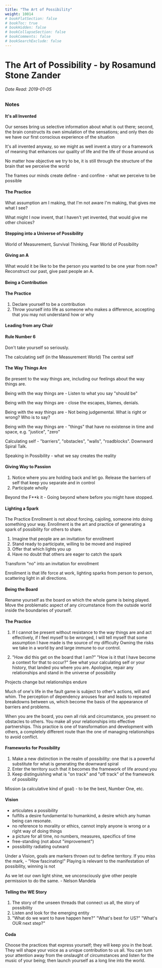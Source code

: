 ```yaml
---
title: "The Art of Possibility"
weight: 10014
# bookFlatSection: false
# bookToc: true
# bookHidden: false
# bookCollapseSection: false
# bookComments: false
# bookSearchExclude: false
---
```


# The Art of Possibility - by Rosamund Stone Zander

###### Date Read: 2019-01-05

### Notes

#### It's all Invented
Our senses bring us selective information about what is out there; second, the brain constructs its own simulation of the sensations; and only then do we have our first conscious experience of the situation

It's all invented anyway, so we might as well invent a story or a framework of meaning that enhances our quality of life and the life of those around us

No matter how objective we try to be, it is still through the structure of the brain that we perceive the world

The frames our minds create define - and confine - what we perceive to be possible

#### The Practice
What assumption am I making, that I'm not aware I'm making, that gives me what I see?

What might I now invent, that I haven't yet invented, that would give me other choices?

#### Stepping into a Universe of Possibility
World of Measurement, Survival Thinking, Fear
World of Possibility

#### Giving an A
What would it be like to be the person you wanted to be one year from now?
Reconstruct our past, give past people an A.

#### Being a Contribution
#### The Practice
1. Declare yourself to be a contribution
2. Throw yourself into life as someone who makes a difference, accepting that you may not understand how or why

#### Leading from any Chair

#### Rule Number 6
Don't take yourself so seriously.

The calculating self (in the Measurement World)
The central self

#### The Way Things Are
Be present to the way things are, including our feelings about the way things are.

Being with the way things are - Listen to what you say "should be"

Being with the way things are - close the escapes, blames, denials.

Being with the way things are - Not being judgemental. What is right or wrong? Who is to say?

Being with the way things are - "things" that have no existense in time and space, e.g. "justice", "zero"

Calculating self - "barriers", "obstacles", "walls", "roadblocks". Downward Spiral Talk.

Speaking in Possibility - what we say creates the reality

#### Giving Way to Passion
1. Notice where you are holding back and let go. Release the barriers of self that keep you separate and in control
2. Participate wholly

Beyond the F**k it - Going beyond where before you might have stopped.

#### Lighting a Spark
The Practice
Enrollment is not about forcing, cajoling, someone into doing something your way. Enrollment is the art and practice of generating a spark of possibility for others to share.
1. Imagine that people are an invitation for enrollment
2. Stand ready to participate, willing to be moved and inspired
3. Offer that which lights you up
4. Have no doubt that others are eager to catch the spark

Transform "no" into an invitation for enrollment

Enrollment is that life force at work, lighting sparks from person to person, scattering light in all directions.

#### Being the Board
Rename yourself as the board on which the whole game is being played.
Move the problematic aspect of any circumstance from the outside world inside the boundaries of yourself.

#### The Practice
1. If I cannot be present without resistance to the way things are and act effectively, if I feel myself to be wronged, I will tell myself that some assumption I have made is the source of my difficulty
Owning the risks we take in a world by and large immune to our control.

2. "How did this get on the board that I am?" "How is it that I have become a context for that to occur?"
See what your calculating self or your history, that landed you where you are. Apologise, repair any relationships and stand in the universe of possibility

Projects change but relationships endure

Much of one's life in the fault game is subject to other's actions, will and whim. The perception of dependency arouses fear and leads to repeated breakdowns between us, which become the basis of the appearance of barriers and problems.

When you are the board, you own all risk and circumstance, you present no obstacles to others. You make all your relationships into effective partnerships.
This practice is one of transformation and development with others, a completely different route than the one of managing relationships to avoid conflict.

#### Frameworks for Possibility
1. Make a new distinction in the realm of possibility: one that is a powerful substitute for what is generating the downward spiral
2. Enter the territory such that it becomes the framework of life around you
3. Keep distinguishing what is "on track" and "off track" of the framework of possibility

Mission (a calculative kind of goal) - to be the best, Number One, etc.

#### Vision
- articulates a possibility
- fulfills a desire fundamental to humankind, a desire which any human being can resonate.
- no reference to morality or ethics, cannot imply anyone is wrong or a right way of doing things
- a picture for all time, no numbers, measures, specifics of time
- free-standing (not about "improvement")
- possibility radiating outward

Under a Vision, goals are markers thrown out to define territory. If you miss the mark, - "How fascinating!"
Playing is relevant to the manifestation of possibility, winning is not

As we let our own light shine, we unconsciously give other people permission to do the same. - Nelson Mandela

#### Telling the WE Story
1. The story of the unseen threads that connect us all, the story of possibility
2. Listen and look for the emerging entity
3. "What do we want to have happen here?" "What's best for US?" "What's OUR next step?"

#### Coda
Choose the practices that express yourself; they will keep you in the boat. They will shape your voice as a unique contribution to us all. You can turn your attention away from the onslaught of circumstances and listen for the music of your being; then launch yourself as a long line into the world.